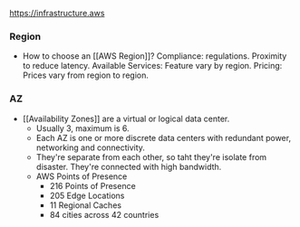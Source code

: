 https://infrastructure.aws
### Region
* How to choose an [[AWS Region]]? 
	Compliance: regulations.
	Proximity to reduce latency.
	Available Services: Feature vary by region.
	Pricing: Prices vary from region to region.
### AZ
* [[Availability Zones]] are a virtual or logical data center.
	* Usually 3, maximum is 6.
	* Each AZ is one or more discrete data centers with redundant power, networking and connectivity.
	* They're separate from each other, so taht they're isolate from disaster.
	  They're connected with high bandwidth.
  * AWS Points of Presence
	  * 216 Points of Presence
	  * 205 Edge Locations
	  * 11 Regional Caches
	  * 84 cities across 42 countries
	